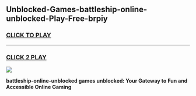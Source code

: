 
## Unblocked-Games-battleship-online-unblocked-Play-Free-brpiy
<h3>
<a href="https://premium76.site?title=battleship-online-unblocked&ref=18A1">CLICK TO PLAY</a></h3>
<hr>

<h3>
<a href="https://premium76.site?title=battleship-online-unblocked&ref=18A1">CLICK 2 PLAY</a>
  
</h3>

<a href="https://premium76.site?title=battleship-online-unblocked&ref=18A1"><img src="https://clearcache.store/games.png"></a>


**battleship-online-unblocked games unblocked: Your Gateway to Fun and Accessible Online Gaming**
